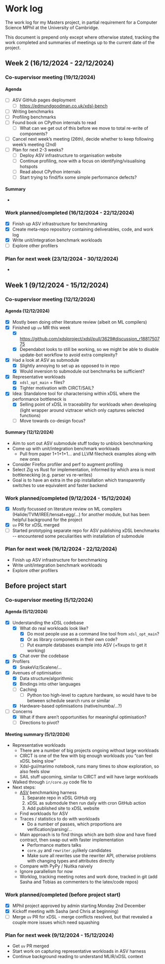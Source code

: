# Work log

The work log for my Masters project, in partial requirement for a Computer
Science MPhil at the University of Cambridge.

This document is prepend only except where otherwise stated, tracking the work
completed and summaries of meetings up to the current date of the project.

<!-- ====================================================================== -->

## Week 2 (16/12/2024 - 22/12/2024)

### Co-supervisor meeting (19/12/2024)

#### Agenda

- [ ] ASV GitHub pages deployment
  - [ ] <https://edmundgoodman.co.uk/xdsl-bench>
- [ ] Writing benchmarks
- [ ] Profiling benchmarks
- [ ] Found book on CPython internals to read
  - [ ] What can we get out of this before we move to total re-write of
    components?
- [ ] Cancel next week’s meeting (26th), decide whether to keep following week’s
  meeting (2nd)
- [ ] Plan for next 2-3 weeks?
  - [ ] Deploy ASV infrastructure to organisation website
  - [ ] Continue profiling, now with a focus on identifying/visualising hotspots
  - [ ] Read about CPython internals
  - [ ] Start trying to find/fix some simple performance defects?

#### Summary

-

### Work planned/completed (16/12/2024 - 22/12/2024)

- [x] Finish up ASV infrastructure for benchmarking
- [x] Create meta-repo repository containing deliverables, code, and work log
- [x] Write unit/integration benchmark workloads
- [ ] Explore other profilers

### Plan for next week (23/12/2024 - 30/12/2024)

-

<!-- ====================================================================== -->

## Week 1 (9/12/2024 - 15/12/2024)

### Co-supervisor meeting (12/12/2024)

#### Agenda (12/12/2024)

- [x] Mostly been doing other literature review (albeit on ML compilers)
- [x] Finished up `uv` MR this week
  - [x] <https://github.com/xdslproject/xdsl/pull/3629#discussion_r1881750775>
  - [x] Dependabot looks to still be working, so we might be able to disable
    update-bot workflow to avoid extra complexity?
- [x] Had a look at ASV as submodule
  - [x] Slightly annoying to set up as opposed to in repo
  - [x] Would inversion to submodule out benchmarks be sufficient?
- [x] Representative workloads
  - [x] `xdsl_opt_main` + files?
  - [x] Tighter motivation with CIRCT/SAIL?
- [x] Idea: Standalone tool for characterising within xDSL where the performance
  bottleneck is
  - [x] Selling point of xDSL in traceability for workloads when developing
    (light wrapper around viztracer which only captures selected functions)
  - [ ] Move towards co-design focus?

#### Summary (12/12/2024)

- Aim to sort out ASV submodule stuff today to unblock benchmarking
- Come up with unit/integration benchmark workloads
  - Pull from paper 1+1+1+1... and LLVM filecheck examples along with new ones
- Consider Firefox profiler and perf to augment profiling
- Select Zig vs Rust for implementation, informed by which area is most
  bottlenecking (e.g. parser vs re-writes)
- Goal is to have an extra in the pip installation which transparently switches
  to use equivalent and faster backend

### Work planned/completed (9/12/2024 - 15/12/2024)

- [x] Mostly focussed on literature review on ML compilers
  (Halide/TVM/IREE/tensat+egg/...) for another module, but has been helpful
  background for the project
- [x] `uv` PR for xDSL merged
- [ ]  Started prototyping separate repo for ASV publishing xDSL benchmarks --
  encountered some peculiarities with installation of submodule

### Plan for next week (16/12/2024 - 22/12/2024)

- Finish up ASV infrastructure for benchmarking
- Write unit/integration benchmark workloads
- Explore other profilers

<!-- ====================================================================== -->

## Before project start

### Co-supervisor meeting (5/12/2024)

#### Agenda (5/12/2024)

- [x] Understanding the xDSL codebase
  - [x] What do real workloads look like?
    - [x] Do most people use as a command line tool from `xdsl_opt_main`?
    - [x] Or as library components in their own code?
    - [ ] Put example databases example into ASV (+fixups to get it working)
  - [x] Chat over the codebase
- [x] Profilers
  - [x] SnakeViz/Scalene/…
- [x] Avenues of optimisation
  - [x] Data structure/algorithmic
  - [x] Bindings into other languages
  - [ ] Caching
    - [ ] Python too high-level to capture hardware, so would have to be between
      schedule search runs or similar
  - [x] Hardware-based optimisations (native/numba/…?)
- [ ] Concerns
  - [x] What if there aren’t opportunities for meaningful optimisation?
  - [ ] Directions to pivot?

#### Meeting summary (5/12/2024)

- Representative workloads
  - There are a number of big projects ongoing without large workloads
  - CIRCT is one of the few with big enough workloads you “can feel xDSL being
    slow”
  - Xdsl-gui/marimo notebook, runs many times to show exploration, so also feels
    slow
  - SAIL stuff upcoming, similar to CIRCT and will have large workloads
- Walked through `ir/core.py` code file to
- Next steps:
  - [ASV](https://asv.readthedocs.io/en/latest/) benchmarking harness
    1. Separate repo in xDSL GitHub org
    2. xDSL as submodule then run daily with cron GitHub action
    3. Add published site to xDSL website
  - Find workloads for ASV
  - Traces / statistics to do with workloads
    - Do a number of passes, which proportions are verification/parsing/...
  - Main approach is to find things which are both slow and have fixed contract,
    then swap out with faster implementation
    - Performance matters talks
    - `core.py` and `rewriter.py`likely candidates
    - Make sure all rewrites use the rewriter API, otherwise problems with
      changing types and attributes directly
  - Compare with PyPy / Nuitka naively
  - Ignore parallelism for now
  - Worklog, tracking meeting notes and work done, tracked in git (add Sasha and
    Tobias as commenters to the latex/code repos)

### Work planned/completed (before project start)

- [x] MPhil project approved by admin starting Monday 2nd December
- [x] Kickoff meeting with Sasha (and Chris at beginning)
- [ ] Merge `uv` PR for xDSL - merge conflicts resolved, but that revealed a
  couple more issues which need squashing

### Plan for next week (9/12/2024 - 15/12/2024)

- Get `uv` PR merged
- Start work on capturing representative workloads in ASV harness
- Continue background reading to understand MLIR/xDSL context
